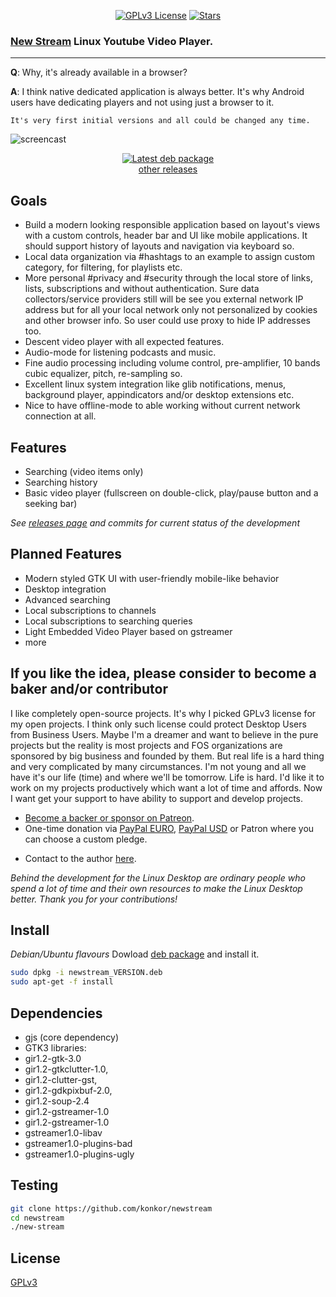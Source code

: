 <p align="center">
  <a href="https://github.com/konkor/newstream"><img src="https://img.shields.io/github/license/konkor/newstream.svg" alt="GPLv3 License"></a>
  <a href="https://github.com/konkor/newstream"><img src="https://img.shields.io/github/stars/konkor/newstream.svg?style=social&label=Star&style=flat-square" alt="Stars"></a><br>
</p>

### [New Stream](https://github.com/konkor/newstream) Linux Youtube Video Player.
-----
**Q**: Why, it's already available in a browser?

**A**: I think native dedicated application is always better. It's why Android users have dedicating players and not using just a browser to it.

`It's very first initial versions and all could be changed any time.`

![screencast](https://i.imgur.com/NZdkhYd.png)

<p align="center">
<a href="https://github.com/konkor/newstream/releases/download/v0.1.4/newstream_0.1.4-1_all.deb"><img src="https://i.imgur.com/Oe4O8bm.png" alt="Latest deb package" title="Ubuntu/Debian/Mint/Elementary..."></a></br>
<a href="https://github.com/konkor/newstream/releases/">other releases</a>
</p>

## Goals

* Build a modern looking responsible application based on layout's views with a custom controls, header bar and UI like mobile applications. It should support history of layouts and navigation via keyboard so.
* Local data organization via #hashtags to an example to assign custom category, for filtering, for playlists etc.
* More personal #privacy and #security through the local store of links, lists, subscriptions and without authentication. Sure data collectors/service providers still will be see you external network IP address but for all your local network only not personalized by cookies and other browser info. So user could use proxy to hide IP addresses too.
* Descent video player with all expected features.
* Audio-mode for listening podcasts and music.
* Fine audio processing including volume control, pre-amplifier, 10 bands cubic equalizer, pitch, re-sampling so.
* Excellent linux system integration like glib notifications, menus, background player, appindicators and/or desktop extensions etc.
* Nice to have offline-mode to able working without current network connection at all.

## Features

* Searching (video items only)
* Searching history
* Basic video player (fullscreen on double-click, play/pause button and a seeking bar)

<i>See [releases page](https://github.com/konkor/newstream/releases/) and commits for current status of the development</i>

## Planned Features
* Modern styled GTK UI with user-friendly mobile-like behavior
* Desktop integration
* Advanced searching
* Local subscriptions to channels
* Local subscriptions to searching queries
* Light Embedded Video Player based on gstreamer
* more

## If you like the idea, please consider to become a baker and/or contributor
  I like completely open-source projects. It's why I picked GPLv3 license for my open projects. I think only such license could protect Desktop Users from Business Users. Maybe I'm a dreamer and want to believe in the pure projects but the reality is most projects and FOS organizations are sponsored by big business and founded by them.
  But real life is a hard thing and very complicated by many circumstances. I'm not young and all we have it's our life (time) and where we'll be tomorrow. Life is hard. I'd like it to work on my projects productively which want a lot of time and affords. Now I want get your support to have ability to support and develop projects.

- [Become a backer or sponsor on Patreon](https://www.patreon.com/konkor).
- One-time donation via [PayPal EURO](https://www.paypal.com/cgi-bin/webscr?cmd=_s-xclick&hosted_button_id=WVAS5RXRMYVC4), [PayPal USD](https://www.paypal.com/cgi-bin/webscr?cmd=_s-xclick&hosted_button_id=HGAFMMMQ9MQJ2) or Patron where you can choose a custom pledge.

* Contact to the author [here](https://konkor.github.io/index.html#contact).

_Behind the development for the Linux Desktop are ordinary people who spend a lot of time and their own resources to make the Linux Desktop better. Thank you for your contributions!_

## Install

_Debian/Ubuntu flavours_
Dowload [deb package](https://github.com/konkor/newstream/releases/) and install it.

```sh
sudo dpkg -i newstream_VERSION.deb
sudo apt-get -f install
```

## Dependencies
* gjs (core dependency)
* GTK3 libraries:
 * gir1.2-gtk-3.0
 * gir1.2-gtkclutter-1.0,
 * gir1.2-clutter-gst,
 * gir1.2-gdkpixbuf-2.0,
 * gir1.2-soup-2.4
 * gir1.2-gstreamer-1.0
 * gir1.2-gstreamer-1.0
 * gstreamer1.0-libav
 * gstreamer1.0-plugins-bad
 * gstreamer1.0-plugins-ugly

## Testing

```sh
git clone https://github.com/konkor/newstream
cd newstream
./new-stream
```

## License

[GPLv3](https://www.gnu.org/licenses/gpl.html)
